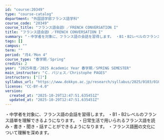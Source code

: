 ```yaml
---
id: "course:20349"
type: "course-catalog"
department: "外国語学部フランス語学科"
course_code: "20349"
course_title: "フランス語会話Ⅰ ／FRENCH CONVERSATION I"
title: "フランス語会話Ⅰ ／FRENCH CONVERSATION I"
summary: "・中学者を対象に、フランス語の会話を習得します。 ・B1・B2レベルのフランス語単を理解できるようになります。 ・日常生活で用いられるフランス語を読み・書き・聞き・話すことができるようになります。 ・フランス語圏の文化について理解を深めます…"
tags: []
campus: ""
term: ""
period: "月4／Mon 4"
course_type: "春学期／Spring"
credits: 2
year: "2025年度／2025 Academic Year 春学期／SPRING SEMESTER"
main_instructor: "Ｃ．パジェス／Christophe PAGES"
instructors: ["[]"]
syllabus_url: "https://www.dokkyo.ac.jp/research/syllabus/2025/0103/0103_20349_ja_JP.html"
license: "CC-BY-4.0"
version:
  created_at: "2025-10-29T12:47:51.635451Z"
  updated_at: "2025-10-29T12:47:51.635451Z"
---
```

・中学者を対象に、フランス語の会話を習得します。 ・B1・B2レベルのフランス語単を理解できるようになります。 ・日常生活で用いられるフランス語を読み・書き・聞き・話すことができるようになります。 ・フランス語圏の文化について理解を深めます。
